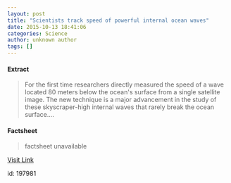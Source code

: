 ```yaml
---
layout: post
title: "Scientists track speed of powerful internal ocean waves"
date: 2015-10-13 18:41:06
categories: Science
author: unknown author
tags: []
---
```



#### Extract
>For the first time researchers directly measured the speed of a wave located 80 meters below the ocean's surface from a single satellite image. The new technique is a major advancement in the study of these skyscraper-high internal waves that rarely break the ocean surface....

#### Factsheet
>factsheet unavailable

[Visit Link](http://www.sciencedaily.com/releases/2015/10/151013144106.htm)

id:  197981
